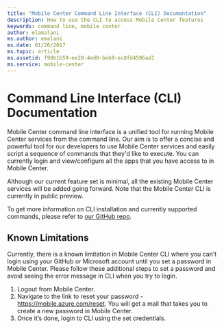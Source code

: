 ```yaml
---
title: "Mobile Center Command Line Interface (CLI) Documentation"
description: How to use the CLI to access Mobile Center features
keywords: command line, mobile center
author: elamalani
ms.author: emalani
ms.date: 01/26/2017
ms.topic: article
ms.assetid: f98b1b59-ee20-4ed0-beb9-ec8fd4596ad1
ms.service: mobile-center
---
```


# Command Line Interface (CLI) Documentation

Mobile Center command line interface is a unified tool for running Mobile Center services from the command line. Our aim is to offer a concise and powerful tool for our developers to use Mobile Center services and easily script a sequence of commands that they'd like to execute. You can currently login and view/configure all the apps that you have access to in Mobile Center.

Although our current feature set is minimal, all the existing Mobile Center services will be added going forward. Note that the Mobile Center CLI is currently in public preview.

To get more information on CLI installation and currently supported commands, please refer to [our GitHub repo](https://github.com/Microsoft/mobile-center-cli).

## Known Limitations

Currently, there is a known limitation in Mobile Center CLI where you can’t login using your GitHub or Microsoft account until you set a password in Mobile Center. Please follow these additional steps to set a password and avoid seeing the error message in CLI when you try to login.
  1. Logout from Mobile Center.
  2. Navigate to the link to reset your password - https://mobile.azure.com/reset. You will get a mail that takes you to create a new password in Mobile Center.
  3. Once it’s done, login to CLI using the set credentials.

